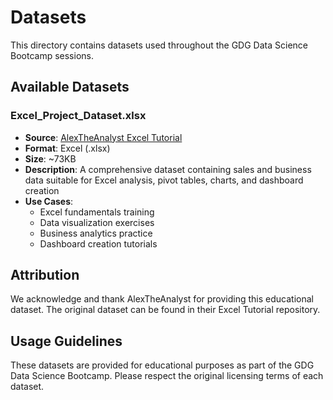# Datasets

This directory contains datasets used throughout the GDG Data Science Bootcamp sessions.

## Available Datasets

### Excel_Project_Dataset.xlsx
- **Source**: [AlexTheAnalyst Excel Tutorial](https://github.com/AlexTheAnalyst/Excel-Tutorial/blob/main/Excel%20Project%20Dataset.xlsx)
- **Format**: Excel (.xlsx)
- **Size**: ~73KB
- **Description**: A comprehensive dataset containing sales and business data suitable for Excel analysis, pivot tables, charts, and dashboard creation
- **Use Cases**: 
  - Excel fundamentals training
  - Data visualization exercises
  - Business analytics practice
  - Dashboard creation tutorials

## Attribution

We acknowledge and thank AlexTheAnalyst for providing this educational dataset. The original dataset can be found in their Excel Tutorial repository.

## Usage Guidelines

These datasets are provided for educational purposes as part of the GDG Data Science Bootcamp. Please respect the original licensing terms of each dataset.